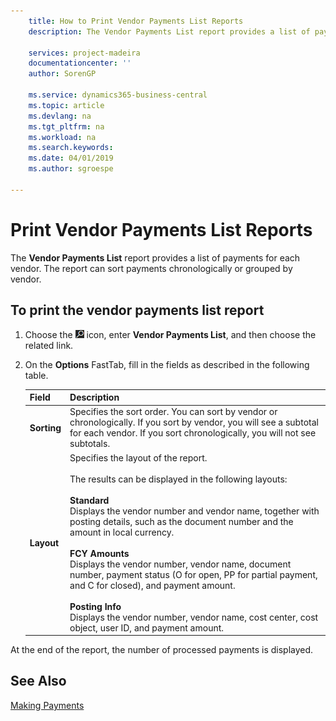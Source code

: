 ```yaml
---
    title: How to Print Vendor Payments List Reports
    description: The Vendor Payments List report provides a list of payments for each vendor. The report can sort payments chronologically or grouped by vendor.

    services: project-madeira
    documentationcenter: ''
    author: SorenGP

    ms.service: dynamics365-business-central
    ms.topic: article
    ms.devlang: na
    ms.tgt_pltfrm: na
    ms.workload: na
    ms.search.keywords:
    ms.date: 04/01/2019
    ms.author: sgroespe

---
```

# Print Vendor Payments List Reports
The **Vendor Payments List** report provides a list of payments for each vendor. The report can sort payments chronologically or grouped by vendor.  

## To print the vendor payments list report  

1.  Choose the ![Search for Page or Report](../../media/ui-search/search_small.png "Search for Page or Report icon") icon, enter **Vendor Payments List**, and then choose the related link.  
2.  On the **Options** FastTab, fill in the fields as described in the following table.  

    |Field|Description|  
    |---------------------------------|---------------------------------------|  
    |**Sorting**|Specifies the sort order. You can sort by vendor or chronologically. If you sort by vendor, you will see a subtotal for each vendor. If you sort chronologically, you will not see subtotals.|  
    |**Layout**|Specifies the layout of the report.<br /><br /> The results can be displayed in the following layouts:<br /><br /> **Standard**<br /> Displays the vendor number and vendor name, together with posting details, such as the document number and the amount in local currency.<br /><br /> **FCY Amounts**<br /> Displays the vendor number, vendor name, document number, payment status (O for open, PP for partial payment, and C for closed), and payment amount.<br /><br /> **Posting Info**<br /> Displays the vendor number, vendor name, cost center, cost object, user ID, and payment amount.|  

 At the end of the report, the number of processed payments is displayed.  

## See Also  
[Making Payments](../../payables-make-payments.md)
